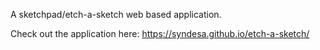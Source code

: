 A sketchpad/etch-a-sketch web based application.

Check out the application here: https://syndesa.github.io/etch-a-sketch/
